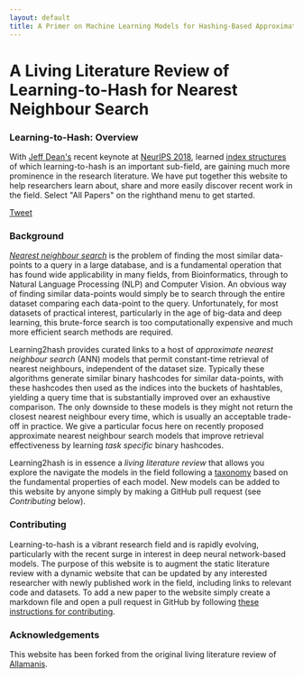 ```yaml
---
layout: default
title: A Primer on Machine Learning Models for Hashing-Based Approximate Nearevst Neighbour Search
---
```


# A Living Literature Review of Learning-to-Hash for Nearest Neighbour Search

### Learning-to-Hash: Overview

With [Jeff Dean's](https://twitter.com/jeffdean/status/1063679694283857920?lang=en) recent keynote at [NeurIPS 2018](https://nips.cc/Conferences/2018), learned [index structures](https://dl.acm.org/citation.cfm?id=3196909) of which learning-to-hash is an important sub-field, are gaining much more prominence in the research literature. We have put together this website to help researchers learn about, share and more easily discover recent work in the field. Select "All Papers" on the righthand menu to get started.

<a href="https://twitter.com/share?ref_src=twsrc%5Etfw" class="twitter-share-button" data-show-count="false">Tweet</a><script async src="https://platform.twitter.com/widgets.js" charset="utf-8"></script>

### Background

*[Nearest neighbour search](https://en.wikipedia.org/wiki/Nearest_neighbor_search)* is the problem of finding the most similar data-points to a query in a large database, and is a fundamental operation that has found wide applicability in many fields, from Bioinformatics, through to Natural Language Processing (NLP) and Computer Vision. An obvious way of finding similar data-points would simply be to search through the entire dataset comparing each data-point to the query. Unfortunately, for most datasets of practical interest, particularly in the age of big-data and deep learning, this brute-force search is too computationally expensive and much more efficient search methods are required.

Learning2hash provides curated links to a host of *approximate nearest neighbour search* (ANN) models that permit constant-time retrieval of nearest neighbours, independent of the dataset size. Typically these algorithms generate similar binary hashcodes for similar data-points, with these hashcodes then used as the indices into the buckets of hashtables, yielding a query time that is substantially improved over an exhaustive comparison. The only downside to these models is they might not return the closest nearest neighbour every time, which is usually an acceptable trade-off in practice. We give a particular focus here on recently proposed approximate nearest neighbour search models that improve retrieval effectiveness by learning *task specific* binary hashcodes.

Learning2hash is in essence a *living literature review* that allows you explore the navigate the models in the field following a [taxonomy](\base-taxonomy) based on the fundamental properties of each model. New models can be added to this website by anyone simply by making a GitHub pull request (see *Contributing* below).

### Contributing

Learning-to-hash is a vibrant research field and is rapidly evolving, particularly with the recent surge in interest in deep neural network-based models. The purpose of this website is to augment the static literature review with a dynamic website that can be updated by any interested researcher with newly published work in the field, including links to relevant code and datasets. To add a new paper to the website simply create a markdown file and open a pull request in GitHub by following [these instructions for contributing](contributing.html).

### Acknowledgements

This website has been forked from the original living literature review of [Allamanis](https://ml4code.github.io).

